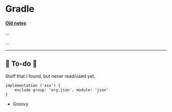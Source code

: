 # Gradle

**[Old notes](/archives/info/very_old/java/expert/gradle.md)**

<div class="row row-cols-md-2"><div>

...
</div><div>

...
</div></div>

<hr class="sep-both">

## 👻 To-do 👻

Stuff that I found, but never read/used yet.

<div class="row row-cols-md-2"><div>

```
implementation ('xxx') {
    exclude group: 'org.json', module: 'json'
}
```
</div><div>

* Groovy
</div></div>